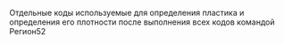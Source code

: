 Отдельные коды используемые для определения пластика и определения его плотности после выполнения всех кодов командой Регион52 
